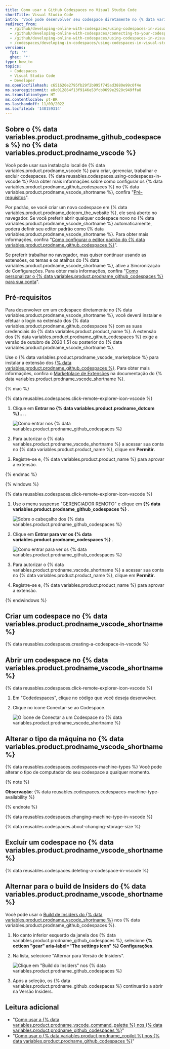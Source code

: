```yaml
---
title: Como usar o GitHub Codespaces no Visual Studio Code
shortTitle: Visual Studio Code
intro: 'Você pode desenvolver seu codespace diretamente no {% data variables.product.prodname_vscode %} ao conectar a extensão do {% data variables.product.prodname_github_codespaces %} à sua conta no {% data variables.product.product_name %}.'
redirect_from:
  - /github/developing-online-with-codespaces/using-codespaces-in-visual-studio-code
  - /github/developing-online-with-codespaces/connecting-to-your-codespace-from-visual-studio-code
  - /github/developing-online-with-codespaces/using-codespaces-in-visual-studio
  - /codespaces/developing-in-codespaces/using-codespaces-in-visual-studio-code
versions:
  fpt: '*'
  ghec: '*'
type: how_to
topics:
  - Codespaces
  - Visual Studio Code
  - Developer
ms.openlocfilehash: c651620e2795fb29f2b995f745ad3880e99c0f4e
ms.sourcegitcommit: e8c012864f13f9146e53fcb0699e2928c949ffa8
ms.translationtype: HT
ms.contentlocale: pt-BR
ms.lasthandoff: 11/09/2022
ms.locfileid: '148159314'
---
```

## Sobre o {% data variables.product.prodname_github_codespaces %} no {% data variables.product.prodname_vscode %}

Você pode usar sua instalação local de {% data variables.product.prodname_vscode %} para criar, gerenciar, trabalhar e excluir codespaces. {% data reusables.codespaces.using-codespaces-in-vscode %} Para obter mais informações sobre como configurar os {% data variables.product.prodname_github_codespaces %} no {% data variables.product.prodname_vscode_shortname %}, confira "[Pré-requisitos](#prerequisites)".

Por padrão, se você criar um novo codespace em {% data variables.product.prodname_dotcom_the_website %}, ele será aberto no navegador. Se você preferir abrir qualquer codespace novo no {% data variables.product.prodname_vscode_shortname %} automaticamente, poderá definir seu editor padrão como {% data variables.product.prodname_vscode_shortname %}. Para obter mais informações, confira "[Como configurar o editor padrão do {% data variables.product.prodname_github_codespaces %}](/codespaces/customizing-your-codespace/setting-your-default-editor-for-github-codespaces)".

Se preferir trabalhar no navegador, mas quiser continuar usando as extensões, os temas e os atalhos do {% data variables.product.prodname_vscode_shortname %}, ative a Sincronização de Configurações. Para obter mais informações, confira "[Como personalizar o {% data variables.product.prodname_github_codespaces %} para sua conta](/codespaces/customizing-your-codespace/personalizing-github-codespaces-for-your-account#settings-sync)".

## Pré-requisitos

Para desenvolver em um codespace diretamente no {% data variables.product.prodname_vscode_shortname %}, você deverá instalar e efetuar o login na extensão dos {% data variables.product.prodname_github_codespaces %} com as suas credenciais do {% data variables.product.product_name %}. A extensão dos {% data variables.product.prodname_github_codespaces %} exige a versão de outubro de 2020 1.51 ou posterior do {% data variables.product.prodname_vscode_shortname %}.

Use o {% data variables.product.prodname_vscode_marketplace %} para instalar a extensão dos [{% data variables.product.prodname_github_codespaces %}](https://marketplace.visualstudio.com/items?itemName=GitHub.codespaces). Para obter mais informações, confira o [Marketplace de Extensões](https://code.visualstudio.com/docs/editor/extension-gallery) na documentação do {% data variables.product.prodname_vscode_shortname %}.


{% mac %}

{% data reusables.codespaces.click-remote-explorer-icon-vscode %}
1. Clique em **Entrar no {% data variables.product.prodname_dotcom %}...** .

   ![Como entrar nos {% data variables.product.prodname_github_codespaces %}](/assets/images/help/codespaces/sign-in-to-view-codespaces-vscode-mac.png)

2. Para autorizar o {% data variables.product.prodname_vscode_shortname %} a acessar sua conta no {% data variables.product.product_name %}, clique em **Permitir**.
3. Registre-se e, {% data variables.product.product_name %} para aprovar a extensão.

{% endmac %}

{% windows %}

{% data reusables.codespaces.click-remote-explorer-icon-vscode %}
1. Use o menu suspenso "GERENCIADOR REMOTO" e clique em **{% data variables.product.prodname_github_codespaces %}** .

   ![Sobre o cabeçalho dos {% data variables.product.prodname_github_codespaces %}](/assets/images/help/codespaces/codespaces-header-vscode.png)

1. Clique em **Entrar para ver os {% data variables.product.prodname_codespaces %}** .

   ![Como entrar para ver os {% data variables.product.prodname_github_codespaces %}](/assets/images/help/codespaces/sign-in-to-view-codespaces-vscode.png)

1. Para autorizar o {% data variables.product.prodname_vscode_shortname %} a acessar sua conta no {% data variables.product.product_name %}, clique em **Permitir**.
1. Registre-se e, {% data variables.product.product_name %} para aprovar a extensão.

{% endwindows %}

## Criar um codespace no {% data variables.product.prodname_vscode_shortname %}

{% data reusables.codespaces.creating-a-codespace-in-vscode %}

## Abrir um codespace no {% data variables.product.prodname_vscode_shortname %}

{% data reusables.codespaces.click-remote-explorer-icon-vscode %}
1. Em "Codedespaces", clique no código que você deseja desenvolver.
1. Clique no ícone Conectar-se ao Codespace.

   ![O ícone de Conectar a um Codespace no {% data variables.product.prodname_vscode_shortname %}](/assets/images/help/codespaces/click-connect-to-codespace-icon-vscode.png)

## Alterar o tipo da máquina no {% data variables.product.prodname_vscode_shortname %}

{% data reusables.codespaces.codespaces-machine-types %} Você pode alterar o tipo de computador do seu codespace a qualquer momento.

{% note %}

**Observação**: {% data reusables.codespaces.codespaces-machine-type-availability %}

{% endnote %}

{% data reusables.codespaces.changing-machine-type-in-vscode %}

{% data reusables.codespaces.about-changing-storage-size %}

## Excluir um codespace no {% data variables.product.prodname_vscode_shortname %}

{% data reusables.codespaces.deleting-a-codespace-in-vscode %}

## Alternar para o build de Insiders do {% data variables.product.prodname_vscode_shortname %}

Você pode usar o [Build de Insiders do {% data variables.product.prodname_vscode_shortname %}](https://code.visualstudio.com/docs/setup/setup-overview#_insiders-nightly-build) nos {% data variables.product.prodname_github_codespaces %}.

1. No canto inferior esquerdo da janela dos {% data variables.product.prodname_github_codespaces %}, selecione **{% octicon "gear" aria-label="The settings icon" %} Configurações**.
2. Na lista, selecione "Alternar para Versão de Insiders".

   ![Clique em "Build do Insiders" nos {% data variables.product.prodname_github_codespaces %}](/assets/images/help/codespaces/codespaces-insiders-vscode.png)

3. Após a seleção, os {% data variables.product.prodname_github_codespaces %} continuarão a abrir na Versão Insiders.

## Leitura adicional

- "[Como usar a {% data variables.product.prodname_vscode_command_palette %} nos {% data variables.product.prodname_github_codespaces %}](/codespaces/codespaces-reference/using-the-vs-code-command-palette-in-codespaces)"
- "[Como usar o {% data variables.product.prodname_copilot %} nos {% data variables.product.prodname_github_codespaces %}](/codespaces/codespaces-reference/using-github-copilot-in-github-codespaces)"
